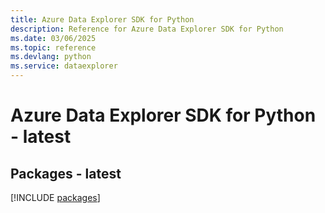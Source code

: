 ```yaml
---
title: Azure Data Explorer SDK for Python
description: Reference for Azure Data Explorer SDK for Python
ms.date: 03/06/2025
ms.topic: reference
ms.devlang: python
ms.service: dataexplorer
---
```

# Azure Data Explorer SDK for Python - latest
## Packages - latest
[!INCLUDE [packages](data-explorer-index.md)]